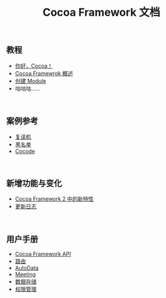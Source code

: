 <h1 align="center">Cocoa Framework 文档</h1>
<br>


## 教程
- [你好，Cocoa！](./Tutorial/Hellococoa.md)
- [Cocoa Framewrok 概述](./Tutorial/Overview.md)
- [创建 Module](./Tutorial/CreateModule.md)
- 咕咕咕……

<br>


## 案例参考
- [复读机](./Samples/Repeater.md)
- [黑名单](./Samples/Blacklist.md)
- [Cocode](./Samples/Cocode.md)

<br>


## 新增功能与变化
- [Cocoa Framework 2 中的新特性](./Whatsnew/NewFeatures.md)
- [更新日志](./Whatsnew/UpdateLog.md)

<br>


## 用户手册
- [Cocoa Framework API](./Manual/API.md)
- [路由](./Manual/Route.md)
- [AutoData](./Manual/AutoData.md)
- [Meeting](./Manual/Meeting.md)
- [数据存储](./Manual/Data.md)
- [权限管理](./Manual/Permission.md)